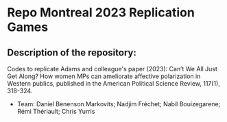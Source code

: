 # Repo Montreal 2023 Replication Games

## Description of the repository: 

Codes to replicate Adams and colleague's paper (2023):  Can’t We All Just Get Along? How women MPs can ameliorate affective polarization in Western publics, published in the American Political Science Review, 117(1), 318-324.

- Team: Daniel Benenson Markovits; Nadjim Fréchet; Nabil Bouizegarene; Rémi Thériault; Chris Yurris
